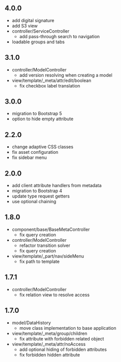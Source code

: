 ## 4.0.0

* add digital signature
* add S3 view
* controller/ServiceController
    - add pass-through search to navigation
* loadable groups and tabs

## 3.1.0

* controller/ModelController
    - add version resolving when creating a model  
* view/template/_meta/attr/edit/boolean
    - fix checkbox label translation

## 3.0.0

* migration to Bootstrap 5
* option to hide empty attribute

## 2.2.0

* change adaptive CSS classes
* fix asset configuration
* fix sidebar menu

## 2.0.0

* add client attribute handlers from metadata
* migration to Bootstrap 4
* update type request getters
* use optional chaining

## 1.8.0

* component/base/BaseMetaController
    - fix query creation
* controller/ModelController
    - refactor transition solver
    - fix query creation
* view/template/_part/nav/sideMenu
    - fix path to template         
    
## 1.7.1

* controller/ModelController
    - fix relation view to resolve access
    
## 1.7.0

* model/DataHistory
    - move class implementation to base application
* view/template/_meta/group/children
    - fix attribute with forbidden related object
* view/template/_meta/attr/noAccess
    - add optional hiding of forbidden attributes
    - fix forbidden hidden attribute     
